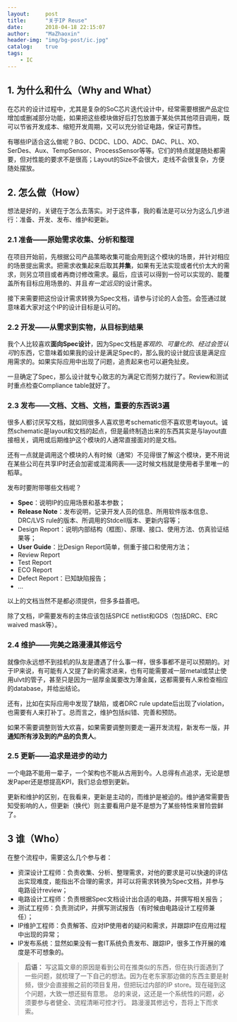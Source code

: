 ```yaml
---
layout:     post
title:      "关于IP Reuse"
date:       2018-04-18 22:15:07
author:     "MaZhaoxin"
header-img: "img/bg-post/ic.jpg"
catalog:    true
tags:
    - IC
---
```


## 1. 为什么和什么（Why and What）

在芯片的设计过程中，尤其是复杂的SoC芯片迭代设计中，经常需要根据产品定位增加或删减部分功能，如果把这些模块做好后打包放置于某处供其他项目调用，既可以节省开发成本、缩短开发周期，又可以充分验证电路，保证可靠性。

有哪些IP适合这么做呢？BG、DCDC、LDO、ADC、DAC、PLL、XO、SerDes、Aux、TempSensor、ProcessSensor等等。它们的特点就是随处都需要，但对性能的要求不是很高；Layout的Size不会很大，走线不会很复杂，方便随处摆放。

## 2. 怎么做（How） 

想法是好的，关键在于怎么去落实。对于这件事，我的看法是可以分为这么几步进行：准备、开发、发布、维护和更新。

### 2.1 准备——原始需求收集、分析和整理

在项目开始前，先根据公司产品策略收集可能会用到这个模块的场景，并针对相应的场景提出需求。把需求收集起来后取其**并集**，如果有无法实现或者代价太大的需求，则另立项目或者再商讨修改需求。最后，应该可以得到一份可以实现的、能覆盖所有目标应用场景的、并且*有一定远见*的设计需求。

接下来需要把这份设计需求转换为Spec文档，请参与讨论的人会签。会签通过就意味着大家对这个IP的设计目标是认可的。

### 2.2 开发——从需求到实物，从目标到结果

我个人比较喜欢**面向Spec设计**，因为Spec文档是*客观的*、*可量化的*、*经过会签认可*的东西，它意味着如果我的设计是满足Spec的，那么我的设计就应该是满足应用需求的。如果实际应用中出现了问题，追责起来也可以避免扯皮。

一旦确定了Spec，那么设计就专心致志的为满足它而努力就行了。Review和测试时重点检查Compliance table就好了。

### 2.3 发布——文档、文档、文档，重要的东西说3遍

很多人都讨厌写文档，就如同很多人喜欢思考schematic但不喜欢思考layout。诚然schematic是layout和文档的起点，但是最终制造出来的东西其实是与layout直接相关，调用或后期维护这个模块的人通常直接面对的是文档。

还有一点就是调用这个模块的人有时候（通常）不见得很了解这个模块，更不用说在某些公司在共享IP时还会加密或混淆网表——这时候文档就是使用者手里唯一的稻草。

发布时要附带哪些文档呢？

 - **Spec**：说明IP的应用场景和基本参数；
 - **Release Note**：发布说明，记录开发人员的信息、所用软件版本信息、DRC/LVS rule的版本、所调用的Stdcell版本、更新内容等；
 - Design Report：说明内部结构（框图）、原理、接口、使用方法、仿真验证结果等；
 - **User Guide**：比Design Report简单，侧重于接口和使用方法；
 - Review Report
 - Test Report
 - ECO Report
 - Defect Report：已知缺陷报告；
 - …

以上的文档当然不是都必须提供，但多多益善吧。

除了文档，IP需要发布的主体应该包括SPICE netlist和GDS（包括DRC、ERC waived mask等）。

### 2.4 维护——完美之路漫漫其修远兮

就像你永远想不到挂机的队友是遭遇了什么事一样，很多事都不是可以预期的。对于IP来说，有可能有人又提了新的需求进来，也有可能需要减一层metal或禁止使用ulvt的管子，甚至只是因为一层厚金属要改为薄金属，这都需要有人来检查相应的database，并给出结论。

还有，比如在实际应用中发现了缺陷，或者DRC rule update后出现了violation，也需要有人来打补丁。总而言之，维护包括纠错、完善和预防。

如果不需要调整则皆大欢喜，如果需要调整则要走一遍开发流程，新发布一版，并**通知所有涉及到的产品的负责人**。

### 2.5 更新——追求是进步的动力

一个电路不能用一辈子，一个架构也不能从古用到今。人总得有点追求，无论是想发Paper还是想提高KPI，我们总会想到更新。

更新和维护的区别，在我看来，更新是主动的，而维护是被迫的。维护通常需要告知受影响的人，但更新（换代）则主要看用户是不是想为了某些特性来冒险尝鲜了。

## 3 谁（Who）

在整个流程中，需要这么几个参与者：

 - 资深设计工程师：负责收集、分析、整理需求，对他的要求是可以快速的评估出实现难度，能指出不合理的需求，并可以将需求转换为Spec文档，并参与电路设计review；
 - 电路设计工程师：负责根据Spec文档设计出合适的电路，并撰写相关报告；
 - 测试工程师：负责测试IP，并撰写测试报告（有时候由电路设计工程师兼任）；
 - IP维护工程师：负责解答、应对IP使用者的疑问和需求，并跟踪IP在应用过程中出现的异常；
 - IP发布系统：显然如果没有一套IT系统负责发布、跟踪IP，很多工作开展的难度是不可想象的。

> **后语：**
> 写这篇文章的原因是看到公司在推类似的东西，但在执行面遇到了一些问题，就梳理了一下自己的想法。因为在老东家那边做的东西主要是射频，很少会直接搬之前的项目复用，但把玩过内部的IP store。现在碰到这个问题，大致一想还挺有意思。
> 总的来说，这还是一个系统性的问题，必须要参与者健全、流程清晰可控才行。
> 路漫漫其修远兮，吾将上下而求索。

